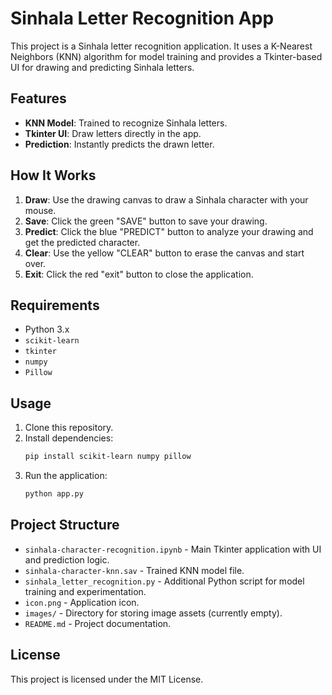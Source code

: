 # Sinhala Letter Recognition App

This project is a Sinhala letter recognition application. It uses a K-Nearest Neighbors (KNN) algorithm for model training and provides a Tkinter-based UI for drawing and predicting Sinhala letters.

## Features

- **KNN Model**: Trained to recognize Sinhala letters.
- **Tkinter UI**: Draw letters directly in the app.
- **Prediction**: Instantly predicts the drawn letter.

## How It Works

1. **Draw**: Use the drawing canvas to draw a Sinhala character with your mouse.
2. **Save**: Click the green "SAVE" button to save your drawing.
3. **Predict**: Click the blue "PREDICT" button to analyze your drawing and get the predicted character.
4. **Clear**: Use the yellow "CLEAR" button to erase the canvas and start over.
5. **Exit**: Click the red "exit" button to close the application.

## Requirements

- Python 3.x
- `scikit-learn`
- `tkinter`
- `numpy`
- `Pillow`

## Usage

1. Clone this repository.
2. Install dependencies:
    ```bash
    pip install scikit-learn numpy pillow
    ```
3. Run the application:
    ```bash
    python app.py
    ```

## Project Structure

- `sinhala-character-recognition.ipynb` - Main Tkinter application with UI and prediction logic.
- `sinhala-character-knn.sav` - Trained KNN model file.
- `sinhala_letter_recognition.py` - Additional Python script for model training and experimentation.
- `icon.png` - Application icon.
- `images/` - Directory for storing image assets (currently empty).
- `README.md` - Project documentation.

## License

This project is licensed under the MIT License.
